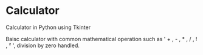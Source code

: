 # Calculator
Calculator in Python using Tkinter

Baisc calculator with common mathematical operation such as ' + , - , * , / , ! , ² ', division by zero handled.

